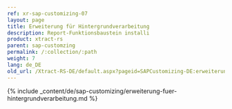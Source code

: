 ```yaml
---
ref: xr-sap-customizing-07
layout: page
title: Erweiterung für Hintergrundverarbeitung
description: Report-Funktionsbaustein installi
product: xtract-rs
parent: sap-customzing
permalink: /:collection/:path
weight: 7
lang: de_DE
old_url: /Xtract-RS-DE/default.aspx?pageid=SAPCustomizing-DE:erweiterung-fuer-hintergrundverarbeitung
---
```


{% include _content/de/sap-customizing/erweiterung-fuer-hintergrundverarbeitung.md  %}